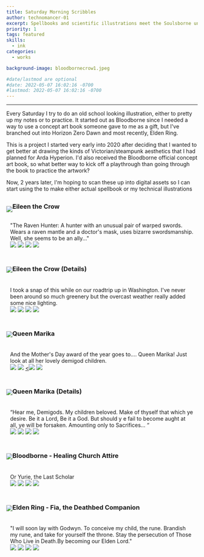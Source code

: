 ```yaml
---
title: Saturday Morning Scribbles
author: technomancer-01
excerpt: Spellbooks and scientific illustrations meet the Soulsborne universe and various other games
priority: 1
tags: featured
skills:
  - ink
categories:
  - works

background-image: bloodbornecrow1.jpeg

#date/lastmod are optional
#date: 2022-05-07 16:02:16 -0700
#lastmod: 2022-05-07 16:02:16 -0700
---
```


---

Every Saturday I try to do an old school looking illustration, either to pretty up my notes or to practice. It started out as Bloodborne since I needed a way to use a concept art book someone gave to me as a gift, but I've branched out into Horizon Zero Dawn and most recently, Elden Ring.

This is a project I started very early into 2020 after deciding that I wanted to get better at drawing the kinds of Victorian/steampunk aesthetics that I had planned for Arda Hyperion. I'd also received the Bloodborne official concept art book, so what better way to kick off a playthrough than going through the book to practice the artwork? 

Now, 2 years later, I'm hoping to scan these up into digital assets so I can start using the to make either actual spellbook or my technical illustrations

<div style="clear: left;" class="imageContainer">
    <p style="float: left;"><img class="inktoberdisplay" src="/images/satmorningscribbles/04092022-bloodbornecrow1.jpeg" >
</p>
    <h3 style=" padding: 5px 5px 5px 5px"> Eileen the Crow </h3>
   <p style="padding: 10px 10px 10px 10px"> "The Raven Hunter: A hunter with an unusual pair of warped swords. Wears a raven mantle and a doctor's mask, uses bizarre swordsmanship. Well, she seems to be an ally..." 
 <br>
    <a href="https://www.instagram.com/p/CcIz1DypZET/"><img class="social-media-icons" src="https://raw.githubusercontent.com/ErikaVasNormandy/erikavasnormandy.github.io/master/img/social-media-icons/social-media-icon-instagram.png"></a>
    <a href="https://www.artstation.com/technomancer-01"><img class="social-media-icons" src="https://raw.githubusercontent.com/ErikaVasNormandy/erikavasnormandy.github.io/master/img/social-media-icons/social-media-icon-artstation.png"></a>
    <a href="https://www.deviantart.com/technomancer-01"><img class="social-media-icons" src="https://raw.githubusercontent.com/ErikaVasNormandy/erikavasnormandy.github.io/master/img/social-media-icons/social-media-icon-deviantart.png"></a>
    <a href="https://www.redbubble.com/people/technomancer-01/shop/"><img class="social-media-icons" src="https://raw.githubusercontent.com/ErikaVasNormandy/erikavasnormandy.github.io/master/img/social-media-icons/social-media-icon-redbubble.png"></a>
</p>
</div>



<div style="clear: left;" class="imageContainer">
    <p style="float: left;"><img class="inktoberdisplay" src="/images/satmorningscribbles/04092022-bloodbornecrow2.jpg" >
</p>
    <h3 style=" padding: 10px 10px 10px 10px"> Eileen the Crow (Details)</h3>
   <p style="padding: 10px 10px 10px 10px"> I took a snap of this while on our roadtrip up in Washington. I've never been around so much greenery but the overcast weather really added some nice lighting.

 <br>
    <a href="https://www.instagram.com/reel/CcI0Am1JAjt/"><img class="social-media-icons" src="https://raw.githubusercontent.com/ErikaVasNormandy/erikavasnormandy.github.io/master/img/social-media-icons/social-media-icon-instagram.png"></a>
    <a href="https://www.artstation.com/technomancer-01"><img class="social-media-icons" src="https://raw.githubusercontent.com/ErikaVasNormandy/erikavasnormandy.github.io/master/img/social-media-icons/social-media-icon-artstation.png"></a>
    <a href="https://www.deviantart.com/technomancer-01"><img class="social-media-icons" src="https://raw.githubusercontent.com/ErikaVasNormandy/erikavasnormandy.github.io/master/img/social-media-icons/social-media-icon-deviantart.png"></a>
    <a href="https://www.redbubble.com/people/technomancer-01/shop/"><img class="social-media-icons" src="https://raw.githubusercontent.com/ErikaVasNormandy/erikavasnormandy.github.io/master/img/social-media-icons/social-media-icon-redbubble.png"></a>
   </p>
</div>




<div style="clear: left;" class="imageContainer">
    <p style="float: left;">
      <img class="inktoberdisplay" src="/images/satmorningscribbles/05072022-eldenringrosegarden.jpeg" ></p>
    <h3 style=" padding: 10px 10px 10px 10px"> Queen Marika </h3>
   <p style="padding: 10px 10px 10px 10px">  And the Mother's Day award of the year goes to.... Queen Marika! Just look at all her lovely demigod children.
    <br>
    <a href="https://www.instagram.com/p/CdQ5HTyOxYQ/"><img class="social-media-icons" src="https://raw.githubusercontent.com/ErikaVasNormandy/erikavasnormandy.github.io/master/img/social-media-icons/social-media-icon-instagram.png"></a>
    <a href="https://www.artstation.com/artwork/VyYX5P/"><img class="social-media-icons" src="https://raw.githubusercontent.com/ErikaVasNormandy/erikavasnormandy.github.io/master/img/social-media-icons/social-media-icon-artstation.png"></a>
    <a href="https://www.deviantart.com/technomancer-01"><<img class="social-media-icons" src="https://raw.githubusercontent.com/ErikaVasNormandy/erikavasnormandy.github.io/master/img/social-media-icons/social-media-icon-deviantart.png"></a>
    <a href="https://www.redbubble.com/people/technomancer-01/shop/"><img class="social-media-icons" src="https://raw.githubusercontent.com/ErikaVasNormandy/erikavasnormandy.github.io/master/img/social-media-icons/social-media-icon-redbubble.png"></a>
   </p>
</div>


<div style="clear: left;" class="imageContainer">
    <p style="float: left;"><img class="inktoberdisplay" src="/images/satmorningscribbles/05072022-eldenringmarika.jpg" ></p>
    <h3 style="padding: 10px 10px 10px 10px"> Queen Marika (Details)</h3>
   <p style="padding: 10px 10px 10px 10px">     “Hear me, Demigods. My children beloved. Make of thyself that which ye desire. Be it a Lord, Be it a God. But should y e fail to become aught at all, ye will be forsaken. Amounting only to Sacrifices… “
    <br>
    <a href="https://www.instagram.com/reel/CdQ6j2CqHxC/"><img class="social-media-icons" src="https://raw.githubusercontent.com/ErikaVasNormandy/erikavasnormandy.github.io/master/img/social-media-icons/social-media-icon-instagram.png"></a>
    <a href="https://www.instagram.com/p/CcIz1DypZET/"><img class="social-media-icons" src="https://raw.githubusercontent.com/ErikaVasNormandy/erikavasnormandy.github.io/master/img/social-media-icons/social-media-icon-artstation.png"></a>
    <a href="https://www.deviantart.com/technomancer-01/"><img class="social-media-icons" src="https://raw.githubusercontent.com/ErikaVasNormandy/erikavasnormandy.github.io/master/img/social-media-icons/social-media-icon-deviantart.png"></a>
    <a href="https://www.redbubble.com/people/technomancer-01/shop/"><img class="social-media-icons" src="https://raw.githubusercontent.com/ErikaVasNormandy/erikavasnormandy.github.io/master/img/social-media-icons/social-media-icon-redbubble.png"></a>
   </p>
</div>


<div style="clear: left;" class="imageContainer">
    <p style="float: left;"><img class="inktoberdisplay" src="/images/satmorningscribbles/04302022-bloodbornechoirattire.jpg" >
         </p>
    <h3 style=" padding: 10px 10px 10px 10px"> Bloodborne - Healing Church Attire</h3>
   <p style="padding: 10px 10px 10px 10px"> Or Yurie, the Last Scholar 
    <br>
    <a href="https://www.instagram.com/p/Cc-4C3Du0vg/"><img class="social-media-icons" src="https://raw.githubusercontent.com/ErikaVasNormandy/erikavasnormandy.github.io/master/img/social-media-icons/social-media-icon-instagram.png"></a>
    <a href="https://www.artstation.com/artwork/RnJY1v"><img class="social-media-icons" src="https://raw.githubusercontent.com/ErikaVasNormandy/erikavasnormandy.github.io/master/img/social-media-icons/social-media-icon-artstation.png"></a>
    <a href="https://www.deviantart.com/technomancer-01/art/Yurie-the-Last-Scholar-of-the-Healing-Church-914673380"><img class="social-media-icons" src="https://raw.githubusercontent.com/ErikaVasNormandy/erikavasnormandy.github.io/master/img/social-media-icons/social-media-icon-deviantart.png"></a>
    <a href="https://www.redbubble.com/people/technomancer-01/shop/"><img class="social-media-icons" src="https://raw.githubusercontent.com/ErikaVasNormandy/erikavasnormandy.github.io/master/img/social-media-icons/social-media-icon-redbubble.png"></a>
   </p>
</div>



<div style="clear: left;" class="imageContainer">
    <p style="float: left;"><img class="inktoberdisplay" src="/images/satmorningscribbles/05212022-elden-ring-fia.jpeg" >
    </p>
    <h3 style=" padding: 10px 10px 10px 10px"> Elden Ring - Fia, the Deathbed Companion</h3>
   <p style="padding: 10px 10px 10px 10px"> "I will soon lay with Godwyn. To conceive my child, the rune. Brandish my rune, and take for yourself the throne. Stay the persecution of Those Who Live in Death.By becoming our Elden Lord."
    <br>
    <a href="https://www.instagram.com/p/Cdi5rAxu1uZ/"><img class="social-media-icons" src="https://raw.githubusercontent.com/ErikaVasNormandy/erikavasnormandy.github.io/master/img/social-media-icons/social-media-icon-instagram.png"></a>
    <a href="https://www.artstation.com/artwork/5BobZW"><img class="social-media-icons" src="https://raw.githubusercontent.com/ErikaVasNormandy/erikavasnormandy.github.io/master/img/social-media-icons/social-media-icon-artstation.png"></a>
    <a href="https://www.deviantart.com/technomancer-01/art/Saturday-Morning-Scribbles-Elden-Ring-Fia-916080725"><img class="social-media-icons" src="https://raw.githubusercontent.com/ErikaVasNormandy/erikavasnormandy.github.io/master/img/social-media-icons/social-media-icon-deviantart.png"></a>
    <a href="https://www.redbubble.com/people/technomancer-01/shop/"><img class="social-media-icons" src="https://raw.githubusercontent.com/ErikaVasNormandy/erikavasnormandy.github.io/master/img/social-media-icons/social-media-icon-redbubble.png"></a>
   </p>
</div>







